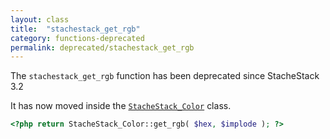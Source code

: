 ```yaml
---
layout: class
title:  "stachestack_get_rgb"
category: functions-deprecated
permalink: deprecated/stachestack_get_rgb
---
```


The `stachestack_get_rgb` function has been deprecated since StacheStack 3.2

It has now moved inside the [`StacheStack_Color`](/classes/StacheStack_Color) class.

```php
<?php return StacheStack_Color::get_rgb( $hex, $implode ); ?>
```